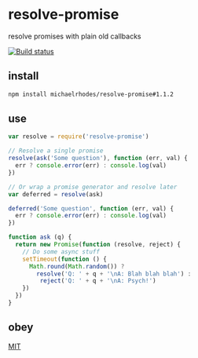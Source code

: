 # resolve-promise
resolve promises with plain old callbacks

[![Build status](https://travis-ci.org/michaelrhodes/resolve-promise.svg?branch=master)](https://travis-ci.org/michaelrhodes/resolve-promise)

## install

```sh
npm install michaelrhodes/resolve-promise#1.1.2
```

## use

```js
var resolve = require('resolve-promise')

// Resolve a single promise
resolve(ask('Some question'), function (err, val) {
  err ? console.error(err) : console.log(val)
})

// Or wrap a promise generator and resolve later
var deferred = resolve(ask)

deferred('Some question', function (err, val) {
  err ? console.error(err) : console.log(val)
})

function ask (q) {
  return new Promise(function (resolve, reject) {
    // Do some async stuff
    setTimeout(function () {
      Math.round(Math.random()) ?
        resolve('Q: ' + q + '\nA: Blah blah blah') :
         reject('Q: ' + q + '\nA: Psych!')
    })
  })
}
```

## obey

[MIT](http://opensource.org/licenses/MIT)

